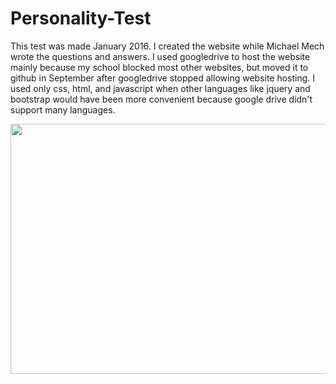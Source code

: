 # Personality-Test

This test was made January 2016. I created the website while Michael Mech wrote the questions and answers. 
I used googledrive to host the website mainly because my school blocked most other websites, but moved it to github in September after 
googledrive stopped allowing website hosting. I used only css, html, and javascript when other languages like jquery and bootstrap
would have been more convenient because google drive didn't support many languages.

<image src="test.png" width="600" height="400" align="center"/>
